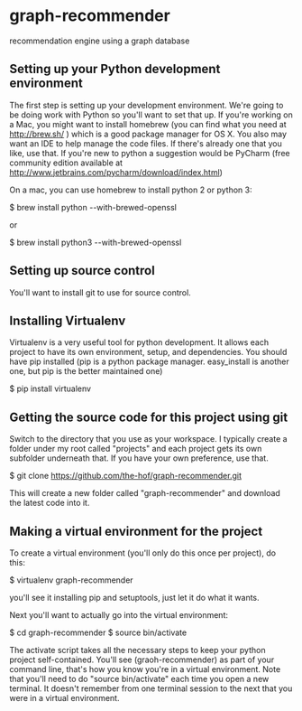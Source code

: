 graph-recommender
=================

recommendation engine using a graph database

Setting up your Python development environment
------------

The first step is setting up your development environment.  We're going to be doing work with Python so you'll want to set that up.  If you're working on a Mac, you might want to install homebrew (you can find what you need at http://brew.sh/ ) which is a good package manager for OS X.  You also may want an IDE to help manage the code files.  If there's already one that you like, use that.  If you're new to python a suggestion would be PyCharm (free community edition available at http://www.jetbrains.com/pycharm/download/index.html)

On a mac, you can use homebrew to install python 2 or python 3:

$ brew install python --with-brewed-openssl

or 

$ brew install python3 --with-brewed-openssl

Setting up source control
------------

You'll want to install git to use for source control.

Installing Virtualenv
------------

Virtualenv is a very useful tool for python development.  It allows each project to have its own environment, setup, and dependencies.  You should have pip installed (pip is a python package manager.  easy_install is another one, but pip is the better maintained one)

$ pip install virtualenv

Getting the source code for this project using git
------------

Switch to the directory that you use as your workspace.  I typically create a folder under my root called "projects" and each project gets its own subfolder underneath that.  If you have your own preference, use that.

$ git clone https://github.com/the-hof/graph-recommender.git

This will create a new folder called "graph-recommender" and download the latest code into it.

Making a virtual environment for the project
------------

To create a virtual environment (you'll only do this once per project), do this:

$ virtualenv graph-recommender

you'll see it installing pip and setuptools, just let it do what it wants.

Next you'll want to actually go into the virtual environment:

$ cd graph-recommender
$ source bin/activate

The activate script takes all the necessary steps to keep your python project self-contained.  You'll see (graoh-recommender) as part of your command line, that's how you know you're in a virtual environment.  Note that you'll need to do "source bin/activate" each time you open a new terminal.  It doesn't remember from one terminal session to the next that you were in a virtual environment.
